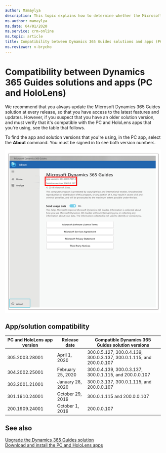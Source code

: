 ```yaml
---
author: Mamaylya
description: This topic explains how to determine whether the Microsoft Dynamics 365 Guides solution that you're using is compatible with the version of the Dynamics 365 Guides PC and HoloLens apps.
ms.author: mamaylya
ms.date: 04/01/2020
ms.service: crm-online
ms.topic: article
title: Compatibility between Dynamics 365 Guides solutions and apps (PC and HoloLens)
ms.reviewer: v-brycho
---
```


# Compatibility between Dynamics 365 Guides solutions and apps (PC and HoloLens)

We recommend that you always update the Microsoft Dynamics 365 Guides solution at every release, so that you have access to the latest features and updates. However, if you suspect that you have an older solution version, and must verify that it's compatible with the PC and HoloLens apps that you're using, see the table that follows.

To find the app and solution versions that you're using, in the PC app, select the **About** command. You must be signed in to see both version numbers.

![Version numbers on the About page](media/about-command.PNG "Version numbers on the About page")

## App/solution compatibility

| PC and HoloLens app version | Release date | Compatible Dynamics 365 Guides solution versions |
|-----------------------------|--------------|--------------------------------------------------|
| 305.2003.28001 | April 1, 2020 | 300.0.5.127, 300.0.4.139, 300.0.3.137, 300.0.1.115, and 200.0.0.107|
| 304.2002.25001 | February 25, 2020 | 300.0.4.139, 300.0.3.137, 300.0.1.115, and 200.0.0.107 |
| 303.2001.21001 | January 28, 2020 | 300.0.3.137, 300.0.1.115, and 200.0.0.107 |
| 301.1910.24001 | October 29, 2019 | 300.0.1.115 and 200.0.0.107 |
| 200.1909.24001 | October 1, 2019 | 200.0.0.107 |

## See also

[Upgrade the Dynamics 365 Guides solution](upgrade.md)<br>
[Download and install the PC and HoloLens apps](setup-step-three.md)
